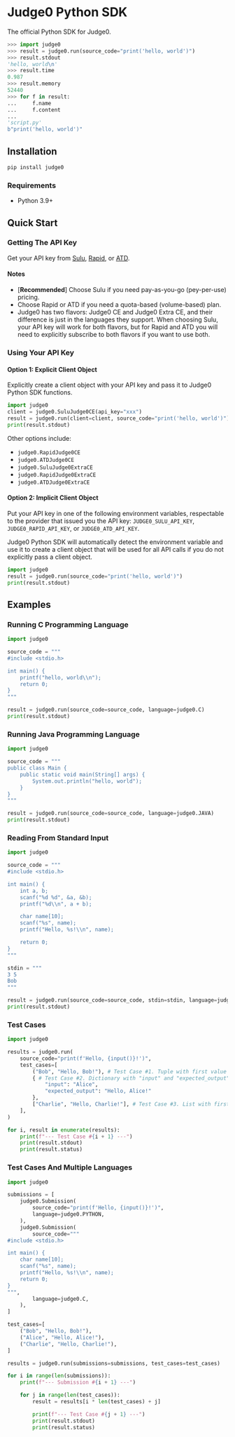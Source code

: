 # Judge0 Python SDK

The official Python SDK for Judge0.
```python
>>> import judge0
>>> result = judge0.run(source_code="print('hello, world')")
>>> result.stdout
'hello, world\n'
>>> result.time
0.987
>>> result.memory
52440
>>> for f in result:
...     f.name
...     f.content
...
'script.py'
b"print('hello, world')"
```

## Installation

```bash
pip install judge0
```

### Requirements

- Python 3.9+

## Quick Start

### Getting The API Key

Get your API key from [Sulu](https://platform.sulu.sh/apis/judge0), [Rapid](https://rapidapi.com/organization/judge0), or [ATD](https://www.allthingsdev.co/publisher/profile/Herman%20Zvonimir%20Do%C5%A1ilovi%C4%87).

#### Notes

* [**Recommended**] Choose Sulu if you need pay-as-you-go (pey-per-use) pricing.
* Choose Rapid or ATD if you need a quota-based (volume-based) plan.
* Judge0 has two flavors: Judge0 CE and Judge0 Extra CE, and their difference is just in the languages they support. When choosing Sulu, your API key will work for both flavors, but for Rapid and ATD you will need to explicitly subscribe to both flavors if you want to use both.

### Using Your API Key

#### Option 1: Explicit Client Object

Explicitly create a client object with your API key and pass it to Judge0 Python SDK functions.

```python
import judge0
client = judge0.SuluJudge0CE(api_key="xxx")
result = judge0.run(client=client, source_code="print('hello, world')")
print(result.stdout)
```

Other options include:
- `judge0.RapidJudge0CE`
- `judge0.ATDJudge0CE`
- `judge0.SuluJudge0ExtraCE`
- `judge0.RapidJudge0ExtraCE`
- `judge0.ATDJudge0ExtraCE`

#### Option 2: Implicit Client Object

Put your API key in one of the following environment variables, respectable to the provider that issued you the API key: `JUDGE0_SULU_API_KEY`, `JUDGE0_RAPID_API_KEY`, or `JUDGE0_ATD_API_KEY`.

Judge0 Python SDK will automatically detect the environment variable and use it to create a client object that will be used for all API calls if you do not explicitly pass a client object.

```python
import judge0
result = judge0.run(source_code="print('hello, world')")
print(result.stdout)
```

## Examples

### Running C Programming Language

```python
import judge0

source_code = """
#include <stdio.h>

int main() {
    printf("hello, world\\n");
    return 0;
}
"""

result = judge0.run(source_code=source_code, language=judge0.C)
print(result.stdout)
```

### Running Java Programming Language

```python
import judge0

source_code = """
public class Main {
    public static void main(String[] args) {
        System.out.println("hello, world");
    }
}
"""

result = judge0.run(source_code=source_code, language=judge0.JAVA)
print(result.stdout)
```

### Reading From Standard Input

```python
import judge0

source_code = """
#include <stdio.h>

int main() {
    int a, b;
    scanf("%d %d", &a, &b);
    printf("%d\\n", a + b);

    char name[10];
    scanf("%s", name);
    printf("Hello, %s!\\n", name);

    return 0;
}
"""

stdin = """
3 5
Bob
"""

result = judge0.run(source_code=source_code, stdin=stdin, language=judge0.C)
print(result.stdout)
```

### Test Cases

```python
import judge0

results = judge0.run(
    source_code="print(f'Hello, {input()}!')",
    test_cases=[
        ("Bob", "Hello, Bob!"), # Test Case #1. Tuple with first value as standard input, second value as expected output.
        { # Test Case #2. Dictionary with "input" and "expected_output" keys.
            "input": "Alice",
            "expected_output": "Hello, Alice!"
        },
        ["Charlie", "Hello, Charlie!"], # Test Case #3. List with first value as standard input and second value as expected output.
    ],
)

for i, result in enumerate(results):
    print(f"--- Test Case #{i + 1} ---")
    print(result.stdout)
    print(result.status)
```

### Test Cases And Multiple Languages

```python
import judge0

submissions = [
    judge0.Submission(
        source_code="print(f'Hello, {input()}!')",
        language=judge0.PYTHON,
    ),
    judge0.Submission(
        source_code="""
#include <stdio.h>

int main() {
    char name[10];
    scanf("%s", name);
    printf("Hello, %s!\\n", name);
    return 0;
}
""",
        language=judge0.C,
    ),
]

test_cases=[
    ("Bob", "Hello, Bob!"),
    ("Alice", "Hello, Alice!"),
    ("Charlie", "Hello, Charlie!"),
]

results = judge0.run(submissions=submissions, test_cases=test_cases)

for i in range(len(submissions)):
    print(f"--- Submission #{i + 1} ---")

    for j in range(len(test_cases)):
        result = results[i * len(test_cases) + j]

        print(f"--- Test Case #{j + 1} ---")
        print(result.stdout)
        print(result.status)
```
